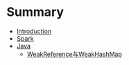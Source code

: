 # Summary

* [Introduction](README.md)
* [Spark](spark/README.md)
* [Java](java/README.md)
  * [WeakReference与WeakHashMap](java/WeakReference与WeakHashMap.md)

